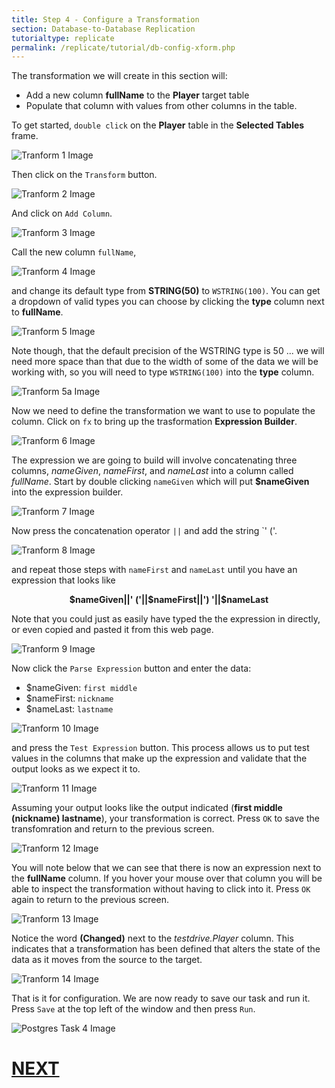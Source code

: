 ```yaml
---
title: Step 4 - Configure a Transformation
section: Database-to-Database Replication
tutorialtype: replicate
permalink: /replicate/tutorial/db-config-xform.php
---
```


The transformation we will create in this section will:

* Add a new column **fullName** to the **Player** target table
* Populate that column with values from other columns in the table.

To get started, `double click` on the **Player** table in the **Selected Tables** frame.

![Tranform 1 Image](/images/xform-1.png)

Then click on the `Transform` button.

![Tranform 2 Image](/images/xform-2.png)

And click on `Add Column`.

![Tranform 3 Image](/images/xform-3.png)

Call the new column `fullName`,

![Tranform 4 Image](/images/xform-4.png)

and change its default type from **STRING(50)** to `WSTRING(100)`. You can get a dropdown of 
valid types you can choose by clicking the **type** column next to **fullName**.

![Tranform 5 Image](/images/xform-5.png)

Note though, that the default precision of the WSTRING type is 50 ... we will need more space
than that due to the width of some of the data we will be working with, so you will need to 
type `WSTRING(100)` into the **type** column.

![Tranform 5a Image](/images/xform-5a.png)

Now we need to define the transformation we want to use to populate the column. Click on `fx` to
bring up the trasformation **Expression Builder**.

![Tranform 6 Image](/images/xform-6.png)

The expression we are going to build will involve concatenating three columns, _nameGiven_, 
_nameFirst_, and _nameLast_ into a column called _fullName_. Start by double clicking 
`nameGiven` which will put **$nameGiven** into the expression builder.

![Tranform 7 Image](/images/xform-7.png)

Now press the concatenation operator `||` and add the string `' ('.

![Tranform 8 Image](/images/xform-8.png)

and repeat those steps with `nameFirst` and `nameLast` until you have an expression that looks like

<p align="center">
<b>$nameGiven||' ('||$nameFirst||') '||$nameLast</b>
</p>

Note that you could just as easily have typed the the expression in directly, or even 
copied and pasted it from this web page.

![Tranform 9 Image](/images/xform-9.png)

Now click the `Parse Expression` button and enter the data:

* $nameGiven: `first middle`
* $nameFirst: `nickname`
* $nameLast: `lastname`


![Tranform 10 Image](/images/xform-10.png)

and press the `Test Expression` button.  This process allows us to put test values in 
the columns that make up the expression and validate that the output looks as we expect it to.

![Tranform 11 Image](/images/xform-11.png)

Assuming your output looks like the output indicated (**first middle (nickname) lastname**), 
your transformation is correct. Press `OK` to save the transfomration and return to the
previous screen.

![Tranform 12 Image](/images/xform-12.png)

You will note below that we can see that there is now an expression next to the **fullName** column.
If you hover your mouse over that column you will be able to inspect the transformation without
having to click into it. Press `OK` again to return to the previous screen.

![Tranform 13 Image](/images/xform-13.png)

Notice the word **(Changed)** next to the _testdrive.Player_ column. This indicates that
a transformation has been defined that alters the state of the data as it moves from the
source to the target.

![Tranform 14 Image](/images/xform-14.png)

That is it for configuration. We are now ready to save our task and run it. Press `Save` at the top
left of the window and then press `Run`.

![Postgres Task 4 Image](/images/postgres-task-4.png)

# [NEXT](../db-run-task)